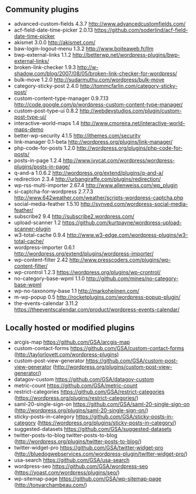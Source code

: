 ## Community plugins

* advanced-custom-fields       4.3.7    http://www.advancedcustomfields.com/
* acf-field-date-time-picker   2.0.13   https://github.com/soderlind/acf-field-date-time-picker
* akismet                      3.0.0    http://akismet.com/
* baw-login-logout-menu        1.3.2    http://www.boiteaweb.fr/llm
* bwp-external-links           1.1.2    http://betterwp.net/wordpress-plugins/bwp-external-links/
* broken-link-checker          1.9.3    http://w-shadow.com/blog/2007/08/05/broken-link-checker-for-wordpress/
* bulk-move                    1.2.0    http://sudarmuthu.com/wordpress/bulk-move
* category-sticky-post         2.4.0    http://tommcfarlin.com/category-sticky-post/
* custom-content-type-manager  0.9.7.13 http://code.google.com/p/wordpress-custom-content-type-manager/
* custom-post-type-ui          0.8.2    http://webdevstudios.com/plugin/custom-post-type-ui/
* interactive-world-maps       1.4      http://www.cmoreira.net/interactive-world-maps-demo
* better-wp-security           4.1.5    http://ithemes.com/security
* link-manager                 0.1-beta http://wordpress.org/plugins/link-manager/
* php-code-for-posts           1.2.0    http://wordpress.org/plugins/php-code-for-posts/
* posts-in-page                1.2.4    http://www.ivycat.com/wordpress/wordpress-plugins/posts-in-page/
* q-and-a                      1.0.6.2  http://wordpress.org/extend/plugins/q-and-a/
* redirection                  2.3.4    http://urbangiraffe.com/plugins/redirection/
* wp-rss-multi-importer        2.67.4   http://www.allenweiss.com/wp_plugin
* si-captcha-for-wordpress     2.7.7.3  http://www.642weather.com/weather/scripts-wordpress-captcha.php
* social-media-feather         1.5.10   http://synved.com/wordpress-social-media-feather/
* subscribe2                   9.4      http://subscribe2.wordpress.com/
* upload-scanner               1.2      https://github.com/kurtpayne/wordpress-upload-scanner-plugin
* w3-total-cache               0.9.4    http://www.w3-edge.com/wordpress-plugins/w3-total-cache/
* wordpress-importer           0.6.1    http://wordpress.org/extend/plugins/wordpress-importer/
* wp-content-filter            2.42     http://www.presscoders.com/plugins/wp-content-filter/
* wp-crontrol                  1.2.3    https://wordpress.org/plugins/wp-crontrol/
* no-category-base-wpml        1.1.0    http://github.com/mines/no-category-base-wpml
* wp-no-taxonomy-base          1.1      http://markoheijnen.com/
* m-wp-popup                   0.5      http://rocketplugins.com/wordpress-popup-plugin/
* the-events-calendar          3.11.2   https://theeventscalendar.com/product/wordpress-events-calendar/


## Locally hosted or modified plugins

* arcgis-map                    https://github.com/GSA/arcgis-map
* custom-contact-forms          https://github.com/GSA/custom-contact-forms (http://taylorlovett.com/wordpress-plugins)
* custom-post-view-generator    https://github.com/GSA/custom-post-view-generator (http://wordpress.org/plugins/custom-post-view-generator/)
* datagov-custom                https://github.com/GSA/datagov-custom
* metric-count                  https://github.com/GSA/metric-count
* restrict-categories           https://github.com/GSA/restrict-categories (https://wordpress.org/plugins/restrict-categories/)
* saml-20-single-sign-on        https://github.com/GSA/saml-20-single-sign-on (http://wordpress.org/plugins/saml-20-single-sign-on/)
* sticky-posts-in-category      https://github.com/GSA/sticky-posts-in-category (https://wordpress.org/plugins/sticky-posts-in-category/)
* suggested-datasets            https://github.com/GSA/suggested-datasets
* twitter-posts-to-blog         twitter-posts-to-blog (http://wordpress.org/plugins/twitter-posts-to-blog/)
* twitter-widget-pro            https://github.com/GSA/twitter-widget-pro (http://bluedogwebservices.com/wordpress-plugin/twitter-widget-pro/)
* usa-search                    https://github.com/GSA/usa-search
* wordpress-seo                 https://github.com/GSA/wordpress-seo (https://yoast.com/wordpress/plugins/seo/)
* wp-sitemap-page               https://github.com/GSA/wp-sitemap-page (http://tonyarchambeau.com/)
